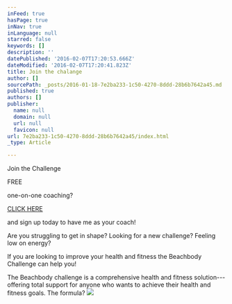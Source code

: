 ```yaml
---
inFeed: true
hasPage: true
inNav: true
inLanguage: null
starred: false
keywords: []
description: ''
datePublished: '2016-02-07T17:20:53.666Z'
dateModified: '2016-02-07T17:20:41.823Z'
title: Join the chalange
author: []
sourcePath: _posts/2016-01-18-7e2ba233-1c50-4270-8ddd-28b6b7642a45.md
published: true
authors: []
publisher:
  name: null
  domain: null
  url: null
  favicon: null
url: 7e2ba233-1c50-4270-8ddd-28b6b7642a45/index.html
_type: Article

---
```

Join the Challenge 

FREE

one-on-one coaching?

[CLICK HERE][0]

and sign up today to have me as your coach!

Are you struggling to get in shape? Looking for a new challenge? Feeling low on energy?

If you are looking to improve your health and fitness the Beachbody Challenge can help you!

The Beachbody challenge is a comprehensive health and fitness solution---offering total support for anyone who wants to achieve their health and fitness goals. The formula?
![](https://s3-us-west-2.amazonaws.com/the-grid-img/p/ece4396ddeb6db1fc4e0c1e6685e3c120b6a8b45.jpg)

[0]: https://www.teambeachbody.com/signup/-/signup/free?referringRepId=307761